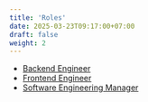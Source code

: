 ```yaml
---
title: 'Roles'
date: 2025-03-23T09:17:00+07:00
draft: false
weight: 2
---
```


- [Backend Engineer](./backend-engineer/)
- [Frontend Engineer](./frontend-engineer/)
- [Software Engineering Manager](./software-engineering-manager/)
